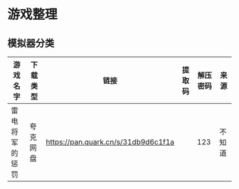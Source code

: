# 游戏整理

## 模拟器分类

| 游戏名字    | 下载类型 | 链接                                  | 提取码 | 解压密码 | 来源  |
| ------- | ---- | ----------------------------------- | --- | ---- | --- |
| 雷电将军的惩罚 | 夸克网盘 | https://pan.quark.cn/s/31db9d6c1f1a |     | 123  | 不知道 |
